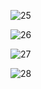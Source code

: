 ![25](https://github.com/AbhishShar21ma/Updateanddelete/assets/119476697/4837f689-d9c6-47f0-bc4d-86b686eb5264)



![26](https://github.com/AbhishShar21ma/Updateanddelete/assets/119476697/3d37cb7a-92c4-478f-8f5f-0a2c20bf466d)


![27](https://github.com/AbhishShar21ma/Updateanddelete/assets/119476697/5d632a15-b343-473e-a82a-4d50413b9a5a)




![28](https://github.com/AbhishShar21ma/Updateanddelete/assets/119476697/2f225049-4c71-4be7-ab6a-e30f4e4cb0f8)




